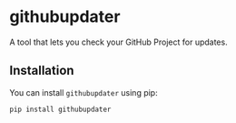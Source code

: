 # githubupdater

A tool that lets you check your GitHub Project for updates.

## Installation

You can install `githubupdater` using pip:

```bash
pip install githubupdater
